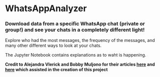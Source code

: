 # WhatsAppAnalyzer
### Download data from a specific WhatsApp chat (private or group!) and see your chats in a completely different light! 
Explore who had the most messages, the frequency of the messages, and many other different ways to look at your chats.

The Jupyter Notebook contains explanations as to waht is happening. 

**Credit to Alejandra Vlerick and Bobby Muljono for their articles [here](https://towardsdatascience.com/what-whatsapp-conversations-tell-us-about-our-friendships-73ce7104d84e) and [here](https://towardsdatascience.com/complete-beginners-guide-to-processing-whatsapp-data-with-python-781c156b5f0b) which assisted in the creation of this project**
